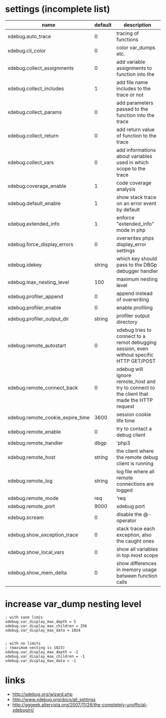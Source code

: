 # settings (incomplete list)

| name                              | default   | description               |
| --------------------------------- | --------- | ------------------------- |
| xdebug.auto_trace                 | 0         | tracing of functions      |
| xdebug.cli_color                  | 0         | color var_dumps etc.      |
| xdebug.collect_assignments        | 0         | add variable assignments to function into the |
| xdebug.collect_includes           | 1         | add file name includes to the trace or not    |
| xdebug.collect_params             | 0         | add parameters passed to the function into the trace |
| xdebug.collect_return             | 0         | add return value of function to the trace |
| xdebug.collect_vars               | 0         | add informations about variables used in which scope to the trace |
| xdebug.coverage_enable            | 1         | code coverage analysis |
| xdebug.default_enable             | 1         | show stack trace on an error event by default | 
| xdebug.extended_info              | 1         | enforce "extended_info" mode in php |
| xdebug.force_display_errors       | 0         | overwrites phps display_error settings |
| xdebug.idekey                     | string    | which key should pass to the DBGp debugger handler |
| xdebug.max_nesting_level          | 100       | maximum nesting level |
| xdebug.profiler_append            | 0         | append instead of overwriting |
| xdebug.profiler_enable            | 0         | enable profiling |
| xdebug.profiler_output_dir        | string    | profiler output directory |
| xdebug.remote_autostart           | 0         | xdebug tries to connect to a remot debugging session, even without specific HTTP GET/POST |
| xdebug.remote_connect_back        | 0         | xdebug will ignore remote_host and try to connect to the client that made the HTTP request |
| xdebug.remote_cookie_expire_time  | 3600      | session cookie life time |
| xdebug.remote_enable              | 0         | try to contact a debug client |
| xdebug.remote_handler             | dbgp      | 'php3|GDB|dbgp' |
| xdebug.remote_host                | string    | the client where the remote debug client is running |
| xdebug.remote_log                 | string    | log file where all remote connections are logged |
| xdebug.remote_mode                | req       | 'req|jit', req = on each request, jit = only when error occures |
| xdebug.remote_port                | 9000      | xdebug port |
| xdebug.scream                     | 0         | disable the @-operator |
| xdebug.show_exception_trace       | 0         | stack trace each exception, also the caught ones |
| xdebug.show_local_vars            | 0         | show all variables in top most scope |
| xdebug.show_mem_delta             | 0         | show differences in memory usage between function calls |

# increase var_dump nesting level

```
; with sane limis
xdebug.var_display_max_depth = 5
xdebug.var_display_max_children = 256
xdebug.var_display_max_data = 1024 


; with no limits
; (maximum nesting is 1023)
xdebug.var_display_max_depth = -1 
xdebug.var_display_max_children = -1
xdebug.var_display_max_data = -1 
```

# links

* http://xdebug.org/wizard.php
* http://www.xdebug.org/docs/all_settings
* http://gggeek.altervista.org/2007/11/26/the-completely-unofficial-xdebugini/
